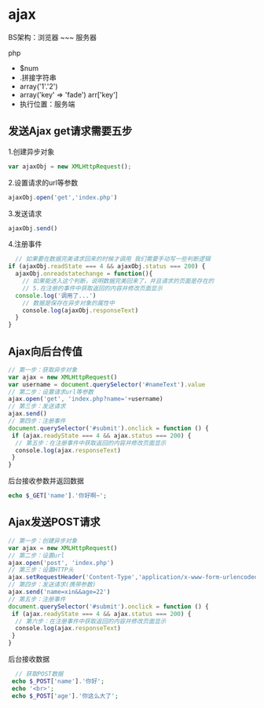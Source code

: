 # ajax

BS架构：浏览器 ~~~ 服务器

php

- $num
- .拼接字符串
- array('1'.'2')
- array('key' => 'fade') arr['key']
- 执行位置：服务端

## 发送Ajax get请求需要五步

1.创建异步对象

```js
var ajaxObj = new XMLHttpRequest();
```

2.设置请求的url等参数

```js
ajaxObj.open('get','index.php')
```

3.发送请求

```js
ajaxObj.send()
```

4.注册事件

```js
  // 如果要在数据完美请求回来的时候才调用 我们需要手动写一些判断逻辑
if (ajaxObj.readState === 4 && ajaxObj.status === 200) {
  ajaxObj.onreadstatechange = function(){
    // 如果能进入这个判断，说明数据完美回来了，并且请求的页面是存在的
    // 5.在注册的事件中获取返回的内容并修改页面显示
  console.log('调用了...')
    // 数据是保存在异步对象的属性中
    console.log(ajaxObj.responseText)
  }
}
```

## Ajax向后台传值

```js
// 第一步：获取异步对象
var ajax = new XMLHttpRequest()
var username = document.querySelector('#nameText').value
// 第二步：设置请求url等参数
ajax.open('get', 'index.php?name='+username)
// 第三步：发送请求
ajax.send()
// 第四步：注册事件
document.querySelector('#submit').onclick = function () {
 if (ajax.readyState === 4 && ajax.status === 200) {
  // 第五步：在注册事件中获取返回的内容并修改页面显示
  console.log(ajax.responseText)
 }
}
```

后台接收参数并返回数据

```php
echo $_GET['name'].'你好啊~';
```

## Ajax发送POST请求

```js
// 第一步：创建异步对象
var ajax = new XMLHttpRequest()
// 第二步：设置url
ajax.open('post', 'index.php')
// 第三步：设置HTTP头
ajax.setRequestHeader('Content-Type','application/x-www-form-urlencoded')
// 第四步：发送请求(携带参数)
ajax.send('name=xin&&age=22')
// 第五步：注册事件
document.querySelector('#submit').onclick = function () {
 if (ajax.readyState === 4 && ajax.status === 200) {
  // 第六步：在注册事件中获取返回的内容并修改页面显示
  console.log(ajax.responseText)
 }
}
```

后台接收数据

```php
  // 获取POST数据
 echo $_POST['name'].'你好';
 echo '<br>';
 echo $_POST['age'].'你这么大了';
```



